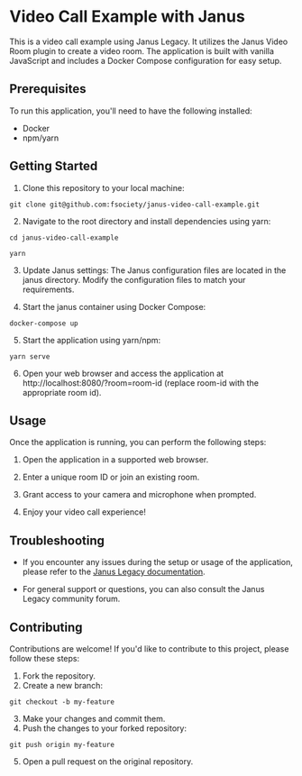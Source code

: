 # Video Call Example with Janus

This is a video call example using Janus Legacy. It utilizes the Janus Video Room plugin to create a video room. The application is built with vanilla JavaScript and includes a Docker Compose configuration for easy setup.

## Prerequisites

To run this application, you'll need to have the following installed:

- Docker
- npm/yarn

## Getting Started

1. Clone this repository to your local machine:

  ```shell
  git clone git@github.com:fsociety/janus-video-call-example.git
  ```

2. Navigate to the root directory and install dependencies using yarn:
  ```shell
  cd janus-video-call-example

  yarn
  ```

3. Update Janus settings:
The Janus configuration files are located in the janus directory. Modify the configuration files to match your requirements.

4. Start the janus container using Docker Compose:
  ```shell
  docker-compose up
  ```
  
5. Start the application using yarn/npm:
  ```shell
  yarn serve
  ```
  
6. Open your web browser and access the application at http://localhost:8080/?room=room-id (replace room-id with the appropriate room id).

## Usage
Once the application is running, you can perform the following steps:

1. Open the application in a supported web browser.

2. Enter a unique room ID or join an existing room.

3. Grant access to your camera and microphone when prompted.

4. Enjoy your video call experience!

## Troubleshooting
- If you encounter any issues during the setup or usage of the application, please refer to the [Janus Legacy documentation](https://janus-legacy.conf.meetecho.com/docs/).

- For general support or questions, you can also consult the Janus Legacy community forum.

## Contributing
Contributions are welcome! If you'd like to contribute to this project, please follow these steps:
1. Fork the repository.
2. Create a new branch:
  ```shell
  git checkout -b my-feature
  ```
3. Make your changes and commit them.
4. Push the changes to your forked repository:
  ```shell
  git push origin my-feature
  ```
5. Open a pull request on the original repository.